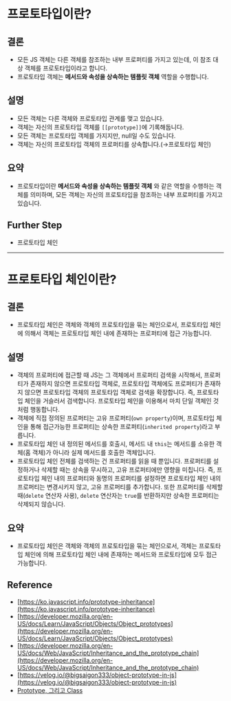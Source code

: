 # 프로토타입이란?

## 결론

- 모든 JS 객체는 다른 객체를 참조하는 내부 프로퍼티를 가지고 있는데, 이 참조 대상 객체를 프로토타입이라고 합니다.
- 프로토타입 객체는 **메서드와 속성을 상속하는 템플릿 객체** 역할을 수행합니다.

## 설명

- 모든 객체는 다른 객체와 프로토타입 관계를 맺고 있습니다.
- 객체는 자신의 프로토타입 객체를 `[[prototype]]`에 기록해둡니다.
- 모든 객체는 프로토타입 객체를 가지지만, null일 수도 있습니다.
- 객체는 자신의 프로토타입 객체의 프로퍼티를 상속합니다.(→프로토타입 체인)

## 요약

- 프로토타입이란 **메서드와 속성을 상속하는 템플릿 객체** 와 같은 역할을 수행하는 객체를 의미하며, 모든 객체는 자신의 프로토타입을 참조하는 내부 프로퍼티를 가지고 있습니다.

## Further Step

- 프로토타입 체인

---

# 프로토타입 체인이란?

## 결론

- 프로토타입 체인은 객체와 객체의 프로토타입을 묶는 체인으로서, 프로토타입 체인에 의해서 객체는 프로토타입 체인 내에 존재하는 프로퍼티에 접근 가능합니다.

## 설명

- 객체의 프로퍼티에 접근할 때 JS는 그 객체에서 프로퍼티 검색을 시작해서, 프로퍼티가 존재하지 않으면 프로토타입 객체로, 프로토타입 객체에도 프로퍼티가 존재하지 않으면 프로토타입 객체의 프로토타입 객체로 검색을 확장합니다. 즉, 프로토타입 체인을 거슬러서 검색합니다. 프로토타입 체인을 이용해서 마치 단일 객체인 것처럼 행동합니다.
- 객체에 직접 정의된 프로퍼티는 고유 프로퍼티(`own property`)이며, 프로토타입 체인을 통해 접근가능한 프로퍼티는 상속한 프로퍼티(`inherited property`)라고 부릅니다.
- 프로토타입 체인 내 정의된 메서드를 호출시, 메서드 내 `this`는 메서드를 소유한 객체(홈 객체)가 아니라 실제 메서드를 호출한 객체입니다.
- 프로토타입 체인 전체를 검색하는 건 프로퍼티를 읽을 때 뿐입니다. 프로퍼티를 설정하거나 삭제할 때는 상속을 무시하고, 고유 프로퍼티에만 영향을 미칩니다. 즉, 프로토타입 체인 내의 프로퍼티와 동명의 프로퍼티를 설정하면 프로토타입 체인 내의 프로퍼티는 변경시키지 않고, 고유 프로퍼티를 추가합니다. 또한 프로퍼티를 삭제할 때(`delete` 연산자 사용), `delete` 연산자는 `true`를 반환하지만 상속한 프로퍼티는 삭제되지 않습니다.

## 요약

- 프로토타입 체인은 객체와 객체의 프로토타입을 묶는 체인으로서, 객체는 프로토타입 체인에 의해 프로토타입 체인 내에 존재하는 메서드와 프로토타입에 모두 접근 가능합니다.

## Reference

- [https://ko.javascript.info/prototype-inheritance](https://ko.javascript.info/prototype-inheritance)
- [https://developer.mozilla.org/en-US/docs/Learn/JavaScript/Objects/Object_prototypes](https://developer.mozilla.org/en-US/docs/Learn/JavaScript/Objects/Object_prototypes)
- [https://developer.mozilla.org/en-US/docs/Web/JavaScript/Inheritance_and_the_prototype_chain](https://developer.mozilla.org/en-US/docs/Web/JavaScript/Inheritance_and_the_prototype_chain)
- [https://velog.io/@bigsaigon333/object-prototype-in-js](https://velog.io/@bigsaigon333/object-prototype-in-js)
- [Prototype, 그리고 Class](https://tecoble.techcourse.co.kr/post/2021-06-14-prototype/)
